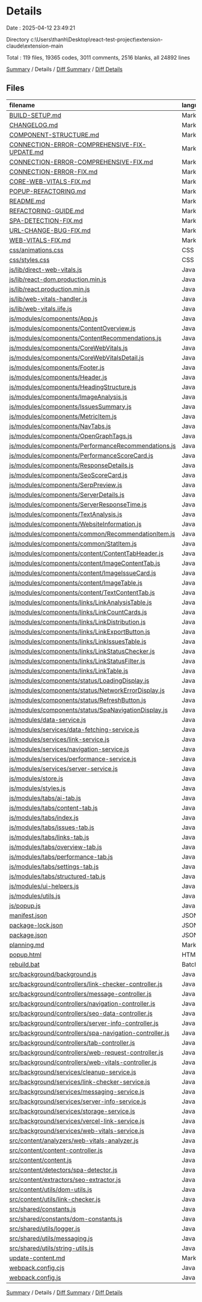 # Details

Date : 2025-04-12 23:49:21

Directory c:\\Users\\thanh\\Desktop\\react-test-project\\extension-claude\\extension-main

Total : 119 files,  19365 codes, 3011 comments, 2516 blanks, all 24892 lines

[Summary](results.md) / Details / [Diff Summary](diff.md) / [Diff Details](diff-details.md)

## Files
| filename | language | code | comment | blank | total |
| :--- | :--- | ---: | ---: | ---: | ---: |
| [BUILD-SETUP.md](/BUILD-SETUP.md) | Markdown | 154 | 0 | 40 | 194 |
| [CHANGELOG.md](/CHANGELOG.md) | Markdown | 110 | 0 | 25 | 135 |
| [COMPONENT-STRUCTURE.md](/COMPONENT-STRUCTURE.md) | Markdown | 247 | 0 | 29 | 276 |
| [CONNECTION-ERROR-COMPREHENSIVE-FIX-UPDATE.md](/CONNECTION-ERROR-COMPREHENSIVE-FIX-UPDATE.md) | Markdown | 168 | 0 | 39 | 207 |
| [CONNECTION-ERROR-COMPREHENSIVE-FIX.md](/CONNECTION-ERROR-COMPREHENSIVE-FIX.md) | Markdown | 194 | 0 | 41 | 235 |
| [CONNECTION-ERROR-FIX.md](/CONNECTION-ERROR-FIX.md) | Markdown | 126 | 0 | 17 | 143 |
| [CORE-WEB-VITALS-FIX.md](/CORE-WEB-VITALS-FIX.md) | Markdown | 134 | 0 | 35 | 169 |
| [POPUP-REFACTORING.md](/POPUP-REFACTORING.md) | Markdown | 93 | 0 | 29 | 122 |
| [README.md](/README.md) | Markdown | 237 | 0 | 44 | 281 |
| [REFACTORING-GUIDE.md](/REFACTORING-GUIDE.md) | Markdown | 412 | 0 | 103 | 515 |
| [SPA-DETECTION-FIX.md](/SPA-DETECTION-FIX.md) | Markdown | 103 | 0 | 21 | 124 |
| [URL-CHANGE-BUG-FIX.md](/URL-CHANGE-BUG-FIX.md) | Markdown | 106 | 0 | 38 | 144 |
| [WEB-VITALS-FIX.md](/WEB-VITALS-FIX.md) | Markdown | 46 | 0 | 11 | 57 |
| [css/animations.css](/css/animations.css) | CSS | 31 | 1 | 4 | 36 |
| [css/styles.css](/css/styles.css) | CSS | 20 | 2 | 2 | 24 |
| [js/lib/direct-web-vitals.js](/js/lib/direct-web-vitals.js) | JavaScript | 285 | 51 | 57 | 393 |
| [js/lib/react-dom.production.min.js](/js/lib/react-dom.production.min.js) | JavaScript | 256 | 11 | 1 | 268 |
| [js/lib/react.production.min.js](/js/lib/react.production.min.js) | JavaScript | 22 | 9 | 1 | 32 |
| [js/lib/web-vitals-handler.js](/js/lib/web-vitals-handler.js) | JavaScript | 188 | 50 | 31 | 269 |
| [js/lib/web-vitals.iife.js](/js/lib/web-vitals.iife.js) | JavaScript | 1 | 0 | 1 | 2 |
| [js/modules/components/App.js](/js/modules/components/App.js) | JavaScript | 190 | 62 | 43 | 295 |
| [js/modules/components/ContentOverview.js](/js/modules/components/ContentOverview.js) | JavaScript | 29 | 9 | 5 | 43 |
| [js/modules/components/ContentRecommendations.js](/js/modules/components/ContentRecommendations.js) | JavaScript | 77 | 14 | 11 | 102 |
| [js/modules/components/CoreWebVitals.js](/js/modules/components/CoreWebVitals.js) | JavaScript | 138 | 61 | 34 | 233 |
| [js/modules/components/CoreWebVitalsDetail.js](/js/modules/components/CoreWebVitalsDetail.js) | JavaScript | 83 | 26 | 19 | 128 |
| [js/modules/components/Footer.js](/js/modules/components/Footer.js) | JavaScript | 11 | 7 | 2 | 20 |
| [js/modules/components/Header.js](/js/modules/components/Header.js) | JavaScript | 64 | 18 | 5 | 87 |
| [js/modules/components/HeadingStructure.js](/js/modules/components/HeadingStructure.js) | JavaScript | 234 | 35 | 25 | 294 |
| [js/modules/components/ImageAnalysis.js](/js/modules/components/ImageAnalysis.js) | JavaScript | 192 | 13 | 6 | 211 |
| [js/modules/components/IssuesSummary.js](/js/modules/components/IssuesSummary.js) | JavaScript | 22 | 9 | 5 | 36 |
| [js/modules/components/MetricItem.js](/js/modules/components/MetricItem.js) | JavaScript | 14 | 11 | 3 | 28 |
| [js/modules/components/NavTabs.js](/js/modules/components/NavTabs.js) | JavaScript | 37 | 14 | 4 | 55 |
| [js/modules/components/OpenGraphTags.js](/js/modules/components/OpenGraphTags.js) | JavaScript | 30 | 9 | 6 | 45 |
| [js/modules/components/PerformanceRecommendations.js](/js/modules/components/PerformanceRecommendations.js) | JavaScript | 35 | 7 | 3 | 45 |
| [js/modules/components/PerformanceScoreCard.js](/js/modules/components/PerformanceScoreCard.js) | JavaScript | 17 | 10 | 3 | 30 |
| [js/modules/components/ResponseDetails.js](/js/modules/components/ResponseDetails.js) | JavaScript | 202 | 53 | 35 | 290 |
| [js/modules/components/SeoScoreCard.js](/js/modules/components/SeoScoreCard.js) | JavaScript | 72 | 14 | 6 | 92 |
| [js/modules/components/SerpPreview.js](/js/modules/components/SerpPreview.js) | JavaScript | 68 | 34 | 12 | 114 |
| [js/modules/components/ServerDetails.js](/js/modules/components/ServerDetails.js) | JavaScript | 44 | 19 | 7 | 70 |
| [js/modules/components/ServerResponseTime.js](/js/modules/components/ServerResponseTime.js) | JavaScript | 25 | 7 | 4 | 36 |
| [js/modules/components/TextAnalysis.js](/js/modules/components/TextAnalysis.js) | JavaScript | 73 | 12 | 10 | 95 |
| [js/modules/components/WebsiteInformation.js](/js/modules/components/WebsiteInformation.js) | JavaScript | 45 | 9 | 6 | 60 |
| [js/modules/components/common/RecommendationItem.js](/js/modules/components/common/RecommendationItem.js) | JavaScript | 45 | 10 | 4 | 59 |
| [js/modules/components/common/StatItem.js](/js/modules/components/common/StatItem.js) | JavaScript | 24 | 9 | 2 | 35 |
| [js/modules/components/content/ContentTabHeader.js](/js/modules/components/content/ContentTabHeader.js) | JavaScript | 36 | 11 | 3 | 50 |
| [js/modules/components/content/ImageContentTab.js](/js/modules/components/content/ImageContentTab.js) | JavaScript | 122 | 21 | 14 | 157 |
| [js/modules/components/content/ImageIssueCard.js](/js/modules/components/content/ImageIssueCard.js) | JavaScript | 77 | 12 | 7 | 96 |
| [js/modules/components/content/ImageTable.js](/js/modules/components/content/ImageTable.js) | JavaScript | 197 | 15 | 6 | 218 |
| [js/modules/components/content/TextContentTab.js](/js/modules/components/content/TextContentTab.js) | JavaScript | 74 | 15 | 12 | 101 |
| [js/modules/components/links/LinkAnalysisTable.js](/js/modules/components/links/LinkAnalysisTable.js) | JavaScript | 171 | 27 | 11 | 209 |
| [js/modules/components/links/LinkCountCards.js](/js/modules/components/links/LinkCountCards.js) | JavaScript | 37 | 9 | 5 | 51 |
| [js/modules/components/links/LinkDistribution.js](/js/modules/components/links/LinkDistribution.js) | JavaScript | 76 | 13 | 7 | 96 |
| [js/modules/components/links/LinkExportButton.js](/js/modules/components/links/LinkExportButton.js) | JavaScript | 103 | 12 | 7 | 122 |
| [js/modules/components/links/LinkIssuesTable.js](/js/modules/components/links/LinkIssuesTable.js) | JavaScript | 92 | 14 | 13 | 119 |
| [js/modules/components/links/LinkStatusChecker.js](/js/modules/components/links/LinkStatusChecker.js) | JavaScript | 85 | 15 | 7 | 107 |
| [js/modules/components/links/LinkStatusFilter.js](/js/modules/components/links/LinkStatusFilter.js) | JavaScript | 261 | 42 | 32 | 335 |
| [js/modules/components/links/LinkTable.js](/js/modules/components/links/LinkTable.js) | JavaScript | 607 | 79 | 60 | 746 |
| [js/modules/components/status/LoadingDisplay.js](/js/modules/components/status/LoadingDisplay.js) | JavaScript | 36 | 12 | 4 | 52 |
| [js/modules/components/status/NetworkErrorDisplay.js](/js/modules/components/status/NetworkErrorDisplay.js) | JavaScript | 35 | 14 | 5 | 54 |
| [js/modules/components/status/RefreshButton.js](/js/modules/components/status/RefreshButton.js) | JavaScript | 27 | 14 | 3 | 44 |
| [js/modules/components/status/SpaNavigationDisplay.js](/js/modules/components/status/SpaNavigationDisplay.js) | JavaScript | 88 | 24 | 10 | 122 |
| [js/modules/data-service.js](/js/modules/data-service.js) | JavaScript | 273 | 39 | 45 | 357 |
| [js/modules/services/data-fetching-service.js](/js/modules/services/data-fetching-service.js) | JavaScript | 238 | 51 | 35 | 324 |
| [js/modules/services/link-service.js](/js/modules/services/link-service.js) | JavaScript | 604 | 144 | 110 | 858 |
| [js/modules/services/navigation-service.js](/js/modules/services/navigation-service.js) | JavaScript | 96 | 48 | 28 | 172 |
| [js/modules/services/performance-service.js](/js/modules/services/performance-service.js) | JavaScript | 150 | 45 | 28 | 223 |
| [js/modules/services/server-service.js](/js/modules/services/server-service.js) | JavaScript | 113 | 42 | 35 | 190 |
| [js/modules/store.js](/js/modules/store.js) | JavaScript | 224 | 56 | 52 | 332 |
| [js/modules/styles.js](/js/modules/styles.js) | JavaScript | 330 | 8 | 4 | 342 |
| [js/modules/tabs/ai-tab.js](/js/modules/tabs/ai-tab.js) | JavaScript | 112 | 15 | 12 | 139 |
| [js/modules/tabs/content-tab.js](/js/modules/tabs/content-tab.js) | JavaScript | 131 | 44 | 27 | 202 |
| [js/modules/tabs/index.js](/js/modules/tabs/index.js) | JavaScript | 10 | 7 | 4 | 21 |
| [js/modules/tabs/issues-tab.js](/js/modules/tabs/issues-tab.js) | JavaScript | 93 | 16 | 10 | 119 |
| [js/modules/tabs/links-tab.js](/js/modules/tabs/links-tab.js) | JavaScript | 319 | 64 | 60 | 443 |
| [js/modules/tabs/overview-tab.js](/js/modules/tabs/overview-tab.js) | JavaScript | 69 | 17 | 17 | 103 |
| [js/modules/tabs/performance-tab.js](/js/modules/tabs/performance-tab.js) | JavaScript | 25 | 19 | 11 | 55 |
| [js/modules/tabs/settings-tab.js](/js/modules/tabs/settings-tab.js) | JavaScript | 92 | 19 | 11 | 122 |
| [js/modules/tabs/structured-tab.js](/js/modules/tabs/structured-tab.js) | JavaScript | 98 | 15 | 14 | 127 |
| [js/modules/ui-helpers.js](/js/modules/ui-helpers.js) | JavaScript | 103 | 11 | 19 | 133 |
| [js/modules/utils.js](/js/modules/utils.js) | JavaScript | 32 | 8 | 8 | 48 |
| [js/popup.js](/js/popup.js) | JavaScript | 22 | 11 | 5 | 38 |
| [manifest.json](/manifest.json) | JSON | 51 | 0 | 1 | 52 |
| [package-lock.json](/package-lock.json) | JSON | 4,712 | 0 | 1 | 4,713 |
| [package.json](/package.json) | JSON | 25 | 0 | 1 | 26 |
| [planning.md](/planning.md) | Markdown | 134 | 0 | 32 | 166 |
| [popup.html](/popup.html) | HTML | 15 | 2 | 2 | 19 |
| [rebuild.bat](/rebuild.bat) | Batch | 23 | 0 | 5 | 28 |
| [src/background/background.js](/src/background/background.js) | JavaScript | 39 | 17 | 14 | 70 |
| [src/background/controllers/link-checker-controller.js](/src/background/controllers/link-checker-controller.js) | JavaScript | 131 | 38 | 26 | 195 |
| [src/background/controllers/message-controller.js](/src/background/controllers/message-controller.js) | JavaScript | 257 | 80 | 55 | 392 |
| [src/background/controllers/navigation-controller.js](/src/background/controllers/navigation-controller.js) | JavaScript | 68 | 52 | 26 | 146 |
| [src/background/controllers/seo-data-controller.js](/src/background/controllers/seo-data-controller.js) | JavaScript | 189 | 72 | 39 | 300 |
| [src/background/controllers/server-info-controller.js](/src/background/controllers/server-info-controller.js) | JavaScript | 51 | 17 | 12 | 80 |
| [src/background/controllers/spa-navigation-controller.js](/src/background/controllers/spa-navigation-controller.js) | JavaScript | 143 | 59 | 39 | 241 |
| [src/background/controllers/tab-controller.js](/src/background/controllers/tab-controller.js) | JavaScript | 25 | 16 | 7 | 48 |
| [src/background/controllers/web-request-controller.js](/src/background/controllers/web-request-controller.js) | JavaScript | 319 | 119 | 87 | 525 |
| [src/background/controllers/web-vitals-controller.js](/src/background/controllers/web-vitals-controller.js) | JavaScript | 158 | 55 | 25 | 238 |
| [src/background/services/cleanup-service.js](/src/background/services/cleanup-service.js) | JavaScript | 47 | 19 | 17 | 83 |
| [src/background/services/link-checker-service.js](/src/background/services/link-checker-service.js) | JavaScript | 250 | 67 | 43 | 360 |
| [src/background/services/messaging-service.js](/src/background/services/messaging-service.js) | JavaScript | 103 | 41 | 18 | 162 |
| [src/background/services/server-info-service.js](/src/background/services/server-info-service.js) | JavaScript | 69 | 19 | 14 | 102 |
| [src/background/services/storage-service.js](/src/background/services/storage-service.js) | JavaScript | 115 | 73 | 26 | 214 |
| [src/background/services/vercel-link-service.js](/src/background/services/vercel-link-service.js) | JavaScript | 126 | 43 | 31 | 200 |
| [src/background/services/web-vitals-service.js](/src/background/services/web-vitals-service.js) | JavaScript | 144 | 61 | 37 | 242 |
| [src/content/analyzers/web-vitals-analyzer.js](/src/content/analyzers/web-vitals-analyzer.js) | JavaScript | 212 | 53 | 30 | 295 |
| [src/content/content-controller.js](/src/content/content-controller.js) | JavaScript | 158 | 61 | 48 | 267 |
| [src/content/content.js](/src/content/content.js) | JavaScript | 18 | 7 | 7 | 32 |
| [src/content/detectors/spa-detector.js](/src/content/detectors/spa-detector.js) | JavaScript | 269 | 104 | 65 | 438 |
| [src/content/extractors/seo-extractor.js](/src/content/extractors/seo-extractor.js) | JavaScript | 302 | 63 | 38 | 403 |
| [src/content/utils/dom-utils.js](/src/content/utils/dom-utils.js) | JavaScript | 422 | 102 | 77 | 601 |
| [src/content/utils/link-checker.js](/src/content/utils/link-checker.js) | JavaScript | 138 | 21 | 22 | 181 |
| [src/shared/constants.js](/src/shared/constants.js) | JavaScript | 70 | 1 | 10 | 81 |
| [src/shared/constants/dom-constants.js](/src/shared/constants/dom-constants.js) | JavaScript | 6 | 7 | 6 | 19 |
| [src/shared/utils/logger.js](/src/shared/utils/logger.js) | JavaScript | 37 | 29 | 5 | 71 |
| [src/shared/utils/messaging.js](/src/shared/utils/messaging.js) | JavaScript | 235 | 64 | 29 | 328 |
| [src/shared/utils/string-utils.js](/src/shared/utils/string-utils.js) | JavaScript | 28 | 17 | 10 | 55 |
| [update-content.md](/update-content.md) | Markdown | 196 | 0 | 37 | 233 |
| [webpack.config.cjs](/webpack.config.cjs) | JavaScript | 61 | 4 | 2 | 67 |
| [webpack.config.js](/webpack.config.js) | JavaScript | 57 | 4 | 2 | 63 |

[Summary](results.md) / Details / [Diff Summary](diff.md) / [Diff Details](diff-details.md)